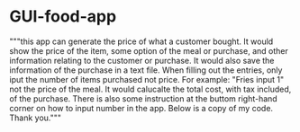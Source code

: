 # GUI-food-app
"""this app can generate the price of what a customer bought.
It would show the price of the item, some option of the meal or purchase, and other information relating to the customer or purchase.
It would also save the information of the purchase in a text file.
When filling out the entries, only iput the number of items purchased not price.
For example: "Fries input 1" not the price of the meal.
It would calucalte the total cost, with tax included, of the purchase.
There is also some instruction at the buttom right-hand corner on how to input number in the app.
Below is a copy of my code. Thank you."""
